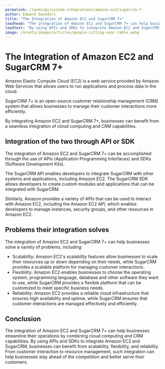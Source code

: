 ```yaml
---
permalink: /landings/system-integrations/amazon-ec2/sugarcrm-7-
author: Edward Saunders
title: "The Integration of Amazon EC2 and SugarCRM 7+"
leadhead: "The integration of Amazon EC2 and SugarCRM 7+ can help businesses streamline their operations by combining cloud computing and CRM capabilities"
leadtext: "By using APIs and SDKs to integrate Amazon EC2 and SugarCRM, businesses can benefit from scalability, flexibility, and reliability. From customer interaction to resource management, such integration can help businesses stay ahead of the competition and better serve their customers."
image: /assets/images/articles/people-sitting-near-table.webp
---
```

<div class="arttext">
<h1>The Integration of Amazon EC2 and SugarCRM 7+</h1>

<p>Amazon Elastic Compute Cloud (EC2) is a web service provided by Amazon Web Services that allows users to run applications and process data in the cloud.</p>

<p>SugarCRM 7+ is an open-source customer relationship management (CRM) system that allows businesses to manage their customer interactions more efficiently.</p>

<p>By integrating Amazon EC2 and SugarCRM 7+, businesses can benefit from a seamless integration of cloud computing and CRM capabilities.</p>

<h2>Integration of the two through API or SDK</h2>

<p>The integration of Amazon EC2 and SugarCRM 7+ can be accomplished through the use of APIs (Application Programming Interfaces) and SDKs (Software Development Kits).</p>

<p>The SugarCRM API enables developers to integrate SugarCRM with other systems and applications, including Amazon EC2. The SugarCRM SDK allows developers to create custom modules and applications that can be integrated with SugarCRM. </p>

<p>Similarly, Amazon provides a variety of APIs that can be used to interact with Amazon EC2, including the Amazon EC2 API, which enables developers to manage instances, security groups, and other resources in Amazon EC2.</p>

<h2>Problems their integration solves</h2>

<p>The integration of Amazon EC2 and SugarCRM 7+ can help businesses solve a variety of problems, including:</p>

<ul>
  <li>Scalability: Amazon EC2's scalability features allow businesses to scale their resources up or down depending on their needs, while SugarCRM provides a scalable platform for managing customer interactions.</li>
  <li>Flexibility: Amazon EC2 enables businesses to choose the operating system, programming language, database and other software they want to use, while SugarCRM provides a flexible platform that can be customized to meet specific business needs.</li>
  <li>Reliability: Amazon EC2 provides a reliable cloud infrastructure that ensures high availability and uptime, while SugarCRM ensures that customer interactions are managed effectively and efficiently.</li>
</ul>

<h2>Conclusion</h2>

<p>The integration of Amazon EC2 and SugarCRM 7+ can help businesses streamline their operations by combining cloud computing and CRM capabilities. By using APIs and SDKs to integrate Amazon EC2 and SugarCRM, businesses can benefit from scalability, flexibility, and reliability. From customer interaction to resource management, such integration can help businesses stay ahead of the competition and better serve their customers.</p>

</div>